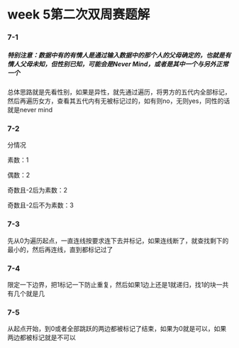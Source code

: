 # week 5第二次双周赛题解

### 7-1

##### 特别注意：数据中有的有情人是通过输入数据中的那个人的父母确定的，也就是有情人父母未知，但性别已知，可能会是Never Mind，或者是其中一个与另外正常一个

总体思路就是先看性别，如果是异性，就先通过遍历，将男方的五代内全部标记，然后再遍历女方，查看其五代内有无被标记过的，如有则no，无则yes，同性的话就是never mind

### 7-2

分情况

素数：1

偶数：2

奇数且-2后为素数：2

奇数且-2后不为素数：3

### 7-3

先从0为遍历起点，一直连线按要求连下去并标记，如果连线断了，就查找剩下的最小的，然后再连线，直到都标记过了

### 7-4

限定一下边界，把1标记一下防止重复，然后如果1边上还是1就递归，找1的块一共有几个就是几

### 7-5

从起点开始，到0或者全部跳跃的两边都被标记了结束，如果为0就是可以，如果两边都被标记就是不可以